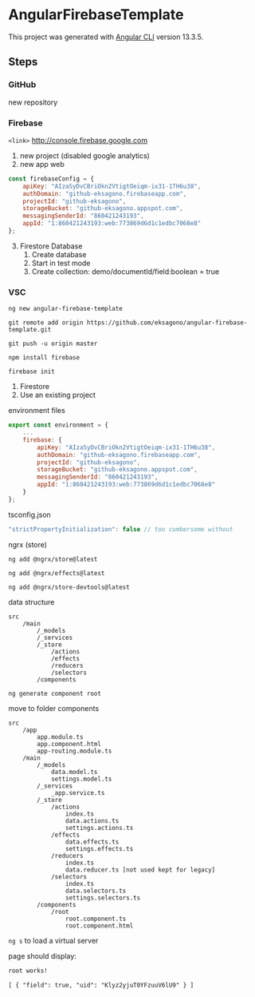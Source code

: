 # AngularFirebaseTemplate

This project was generated with [Angular CLI](https://github.com/angular/angular-cli) version 13.3.5.

## Steps

### GitHub

new repository

### Firebase

`<link>` <http://console.firebase.google.com>

1. new project (disabled google analytics)
2. new app web
```javascript
const firebaseConfig = {
	apiKey: "AIzaSyDvCBriOkn2VtigtOeiqm-ix31-1TH6u38",
	authDomain: "github-eksagono.firebaseapp.com",
	projectId: "github-eksagono",
	storageBucket: "github-eksagono.appspot.com",
	messagingSenderId: "860421243193",
	appId: "1:860421243193:web:773869d6d1c1edbc7068e8"
};
```
3. Firestore Database
	1. Create database
	2. Start in test mode
	3. Create collection: demo/documentId/field:boolean = true

### VSC

`ng new angular-firebase-template`

`git remote add origin https://github.com/eksagono/angular-firebase-template.git`

`git push -u origin master`

`npm install firebase`

`firebase init`

1. Firestore
2. Use an existing project

environment files

```javascript
export const environment = {
	...
	firebase: {
		apiKey: "AIzaSyDvCBriOkn2VtigtOeiqm-ix31-1TH6u38",
		authDomain: "github-eksagono.firebaseapp.com",
		projectId: "github-eksagono",
		storageBucket: "github-eksagono.appspot.com",
		messagingSenderId: "860421243193",
		appId: "1:860421243193:web:773869d6d1c1edbc7068e8"
	}
};
```

tsconfig.json

```javascript
"strictPropertyInitialization": false // too cumbersome without
```

ngrx (store)

`ng add @ngrx/store@latest`

`ng add @ngrx/effects@latest`

`ng add @ngrx/store-devtools@latest`

data structure

	src
		/main
			/_models
			/_services
			/_store
				/actions
				/effects
				/reducers
				/selectors
			/components

`ng generate component root`

move to folder components

	src
		/app
			app.module.ts
			app.component.html
			app-routing.module.ts
		/main
			/_models
				data.model.ts
				settings.model.ts
			/_services
				_app.service.ts
			/_store
				/actions
					index.ts
					data.actions.ts
					settings.actions.ts
				/effects
					data.effects.ts
					settings.effects.ts
				/reducers
					index.ts
					data.reducer.ts [not used kept for legacy]
				/selectors
					index.ts
					data.selectors.ts
					settings.selectors.ts
			/components
				/root
					root.component.ts
					root.component.html

`ng s` to load a virtual server

page should display:

```html
root works!

[ { "field": true, "uid": "Klyz2yjuT0YFzuuV6lU9" } ]
```